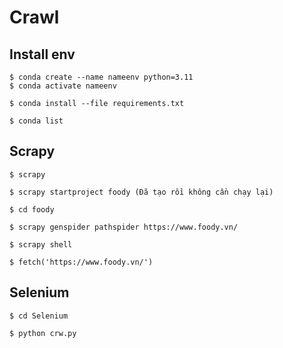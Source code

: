 # Crawl

## Install env

```
$ conda create --name nameenv python=3.11
$ conda activate nameenv

$ conda install --file requirements.txt

$ conda list
```

## Scrapy

```
$ scrapy

$ scrapy startproject foody (Đã tạo rồi không cần chạy lại)

$ cd foody

$ scrapy genspider pathspider https://www.foody.vn/

$ scrapy shell

$ fetch('https://www.foody.vn/')
```

## Selenium

```
$ cd Selenium

$ python crw.py
```
